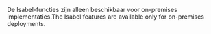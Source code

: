 <span data-ttu-id="ec3c7-101">De Isabel-functies zijn alleen beschikbaar voor on-premises implementaties.</span><span class="sxs-lookup"><span data-stu-id="ec3c7-101">The Isabel features are available only for on-premises deployments.</span></span>